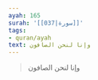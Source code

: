 ```yaml
---
ayah: 165
surah: '[[037|سورة]]'
tags:
- quran/ayah
text: وإنا لنحن الصافون
---
```

> وإنا لنحن الصافون
